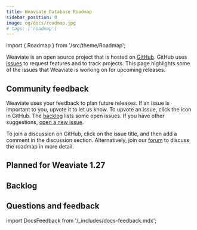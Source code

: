 ```yaml
---
title: Weaviate Database Roadmap
sidebar_position: 0
image: og/docs/roadmap.jpg
# tags: ['roadmap']
---
```


import { Roadmap } from '/src/theme/Roadmap';

Weaviate is an open source project that is hosted on [GitHub](https://github.com/weaviate). GitHub uses [issues](https://github.com/weaviate/weaviate/issues) to request features and to track projects. This page highlights some of the issues that Weaviate is working on for upcoming releases.

## Community feedback
Weaviate uses your feedback to plan future releases. If an issue is important to you, upvote it to let us know. To upvote an issue, click the <i className="far fa-thumbs-up"></i> icon in GitHub. The [backlog](/docs/weaviate/roadmap#backlog) lists some open issues. If you have other suggestions, [open a new issue](https://github.com/weaviate/weaviate/issues/new/choose).

To join a discussion on GitHub, click on the issue title, and then add a comment in the discussion section. Alternatively, join our [forum](https://forum.weaviate.io/) to discuss the roadmap in more detail.

## Planned for Weaviate 1.27

<Roadmap label="planned-1.27"/>

[comment]: # (No 1.28 because no current tagging means an empty list)

## Backlog

<Roadmap label="backlog"/>

## Questions and feedback

import DocsFeedback from '/_includes/docs-feedback.mdx';

<DocsFeedback/>
